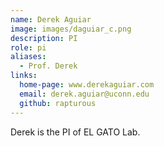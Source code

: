 ```yaml
---
name: Derek Aguiar
image: images/daguiar_c.png
description: PI
role: pi
aliases:
  - Prof. Derek
links:
  home-page: www.derekaguiar.com
  email: derek.aguiar@uconn.edu
  github: rapturous
---
```


Derek is the PI of EL GATO Lab.